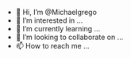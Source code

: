 - 👋 Hi, I’m @Michaelgrego
- 👀 I’m interested in ...
- 🌱 I’m currently learning ...
- 💞️ I’m looking to collaborate on ...
- 📫 How to reach me ...

<!---
Michaelgrego/Michaelgrego is a ✨ special ✨ repository because its `README.md` (this file) appears on your GitHub profile.
You can click the Preview link to take a look at your changes.
--->
